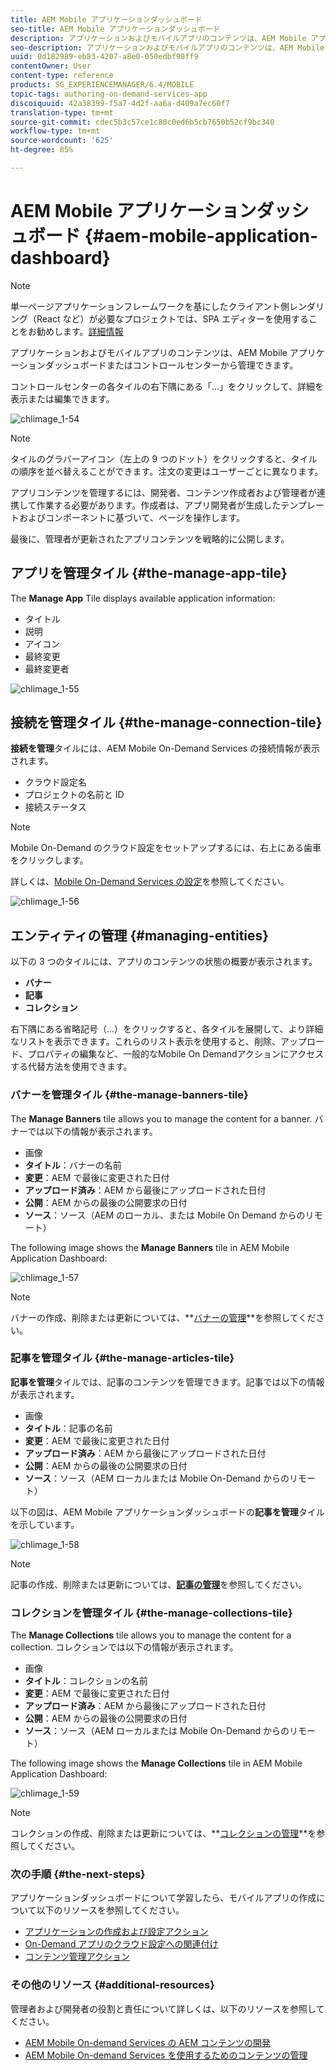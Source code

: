 ```yaml
---
title: AEM Mobile アプリケーションダッシュボード
seo-title: AEM Mobile アプリケーションダッシュボード
description: アプリケーションおよびモバイルアプリのコンテンツは、AEM Mobile アプリケーションダッシュボードまたはコントロールセンターから管理できます。このページでは、この機能について詳しく見ていきます。
seo-description: アプリケーションおよびモバイルアプリのコンテンツは、AEM Mobile アプリケーションダッシュボードまたはコントロールセンターから管理できます。このページでは、この機能について詳しく見ていきます。
uuid: 0d182989-eb83-4207-a8e0-050edbf98ff9
contentOwner: User
content-type: reference
products: SG_EXPERIENCEMANAGER/6.4/MOBILE
topic-tags: authoring-on-demand-services-app
discoiquuid: 42a38399-f5a7-4d2f-aa6a-d409a7ec60f7
translation-type: tm+mt
source-git-commit: cdec5b3c57ce1c80c0ed6b5cb7650b52cf9bc340
workflow-type: tm+mt
source-wordcount: '625'
ht-degree: 85%

---
```



# AEM Mobile アプリケーションダッシュボード {#aem-mobile-application-dashboard}

>[!NOTE]
>
>単一ページアプリケーションフレームワークを基にしたクライアント側レンダリング（React など）が必要なプロジェクトでは、SPA エディターを使用することをお勧めします。[詳細情報](/help/sites-developing/spa-overview.md)

アプリケーションおよびモバイルアプリのコンテンツは、AEM Mobile アプリケーションダッシュボードまたはコントロールセンターから管理できます。

コントロールセンターの各タイルの右下隅にある「...」をクリックして、詳細を表示または編集できます。

![chlimage_1-54](assets/chlimage_1-54.png)

>[!NOTE]
>
>タイルのグラバーアイコン（左上の 9 つのドット）をクリックすると、タイルの順序を並べ替えることができます。注文の変更はユーザーごとに異なります。

アプリコンテンツを管理するには、開発者、コンテンツ作成者および管理者が連携して作業する必要があります。作成者は、アプリ開発者が生成したテンプレートおよびコンポーネントに基づいて、ページを操作します。

最後に、管理者が更新されたアプリコンテンツを戦略的に公開します。

## アプリを管理タイル {#the-manage-app-tile}

The **Manage App** Tile displays available application information:

* タイトル
* 説明
* アイコン
* 最終変更
* 最終変更者

![chlimage_1-55](assets/chlimage_1-55.png)

## 接続を管理タイル {#the-manage-connection-tile}

**接続を管理**&#x200B;タイルには、AEM Mobile On-Demand Services の接続情報が表示されます。

* クラウド設定名
* プロジェクトの名前と ID
* 接続ステータス

>[!NOTE]
>
>Mobile On-Demand のクラウド設定をセットアップするには、右上にある歯車をクリックします。
>
>詳しくは、[Mobile On-Demand Services の設定](/help/mobile/mobile-on-demand-associating-an-on-demand-app-to-cloud-configuration.md)を参照してください。

![chlimage_1-56](assets/chlimage_1-56.png)

## エンティティの管理 {#managing-entities}

以下の 3 つのタイルには、アプリのコンテンツの状態の概要が表示されます。

* **バナー**
* **記事**
* **コレクション**

右下隅にある省略記号（...）をクリックすると、各タイルを展開して、より詳細なリストを表示できます。これらのリスト表示を使用すると、削除、アップロード、プロパティの編集など、一般的なMobile On Demandアクションにアクセスする代替方法を使用できます。

### バナーを管理タイル {#the-manage-banners-tile}

The **Manage Banners** tile allows you to manage the content for a banner. バナーでは以下の情報が表示されます。

* 画像
* **タイトル**：バナーの名前
* **変更**：AEM で最後に変更された日付
* **アップロード済み**：AEM から最後にアップロードされた日付
* **公開**：AEM からの最後の公開要求の日付
* **ソース**：ソース（AEM のローカル、または Mobile On Demand からのリモート）

The following image shows the **Manage Banners** tile in AEM Mobile Application Dashboard:

![chlimage_1-57](assets/chlimage_1-57.png)

>[!NOTE]
>
>バナーの作成、削除または更新については、**[バナーの管理](/help/mobile/mobile-on-demand-managing-banners.md)**を参照してください。

### 記事を管理タイル {#the-manage-articles-tile}

**記事を管理**&#x200B;タイルでは、記事のコンテンツを管理できます。記事では以下の情報が表示されます。

* 画像
* **タイトル**：記事の名前
* **変更**：AEM で最後に変更された日付
* **アップロード済み**：AEM から最後にアップロードされた日付
* **公開**：AEM からの最後の公開要求の日付
* **ソース**：ソース（AEM ローカルまたは Mobile On-Demand からのリモート）

以下の図は、AEM Mobile アプリケーションダッシュボードの&#x200B;**記事を管理**&#x200B;タイルを示しています。

![chlimage_1-58](assets/chlimage_1-58.png)

>[!NOTE]
>
>記事の作成、削除または更新については、[**記事の管理&#x200B;**](/help/mobile/mobile-on-demand-managing-articles.md)を参照してください。

### コレクションを管理タイル {#the-manage-collections-tile}

The **Manage Collections** tile allows you to manage the content for a collection. コレクションでは以下の情報が表示されます。

* 画像
* **タイトル**：コレクションの名前
* **変更**：AEM で最後に変更された日付
* **アップロード済み**：AEM から最後にアップロードされた日付
* **公開**：AEM からの最後の公開要求の日付
* **ソース**：ソース（AEM ローカルまたは Mobile On-Demand からのリモート）

The following image shows the **Manage Collections** tile in AEM Mobile Application Dashboard:

![chlimage_1-59](assets/chlimage_1-59.png)

>[!NOTE]
>
>コレクションの作成、削除または更新については、**[コレクションの管理](/help/mobile/mobile-on-demand-managing-collections.md)**を参照してください。

### 次の手順 {#the-next-steps}

アプリケーションダッシュボードについて学習したら、モバイルアプリの作成について以下のリソースを参照してください。

* [アプリケーションの作成および設定アクション](/help/mobile/mobile-apps-ondemand-application-create-configure-action.md)
* [On-Demand アプリのクラウド設定への関連付け](/help/mobile/mobile-on-demand-associating-an-on-demand-app-to-cloud-configuration.md)
* [コンテンツ管理アクション](/help/mobile/mobile-apps-ondemand-manage-content-ondemand.md)

### その他のリソース {#additional-resources}

管理者および開発者の役割と責任について詳しくは、以下のリソースを参照してください。

* [AEM Mobile On-demand Services の AEM コンテンツの開発](/help/mobile/aem-mobile-on-demand.md)
* [AEM Mobile On-demand Services を使用するためのコンテンツの管理](/help/mobile/aem-mobile.md)

